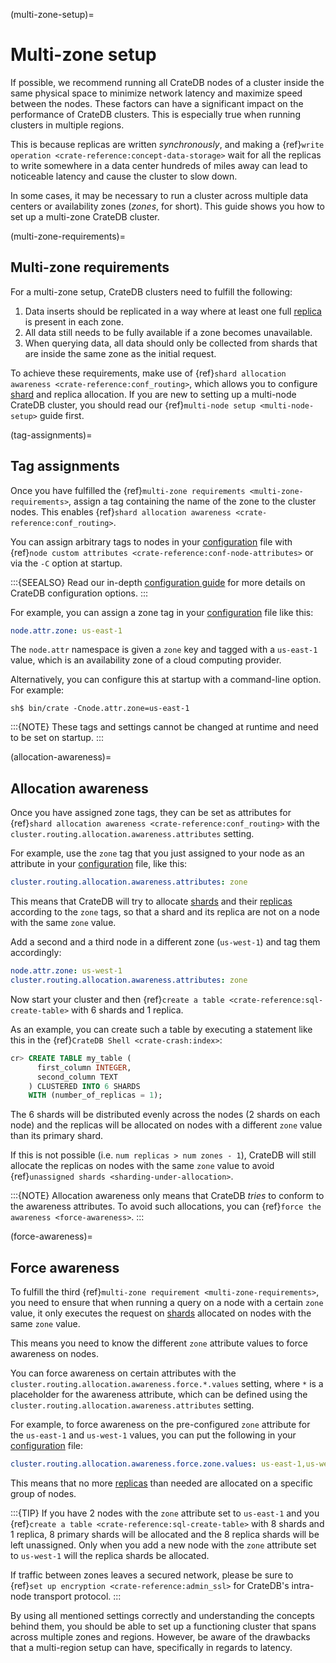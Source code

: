 (multi-zone-setup)=

# Multi-zone setup

If possible, we recommend running all CrateDB nodes of a cluster inside the
same physical space to minimize network latency and maximize speed between the
nodes. These factors can have a significant impact on the performance of
CrateDB clusters. This is especially true when running clusters in multiple
regions.

This is because replicas are written *synchronously*, and making a {ref}`write
operation <crate-reference:concept-data-storage>` wait for all the replicas
to write somewhere in a data center
hundreds of miles away can lead to noticeable latency and cause the cluster to
slow down.

In some cases, it may be necessary to run a cluster across multiple data
centers or availability zones (*zones*, for short). This guide shows you how
to set up a multi-zone CrateDB cluster.

(multi-zone-requirements)=

## Multi-zone requirements

For a multi-zone setup, CrateDB clusters need to fulfill the following:

1. Data inserts should be replicated in a way where at least one full [replica]
   is present in each zone.
2. All data still needs to be fully available if a zone becomes unavailable.
3. When querying data, all data should only be collected from shards that are
   inside the same zone as the initial request.

To achieve these requirements, make use of {ref}`shard allocation awareness
<crate-reference:conf_routing>`, which
allows you to configure [shard] and replica allocation. If you are new to setting
up a multi-node CrateDB cluster, you should read our {ref}`multi-node setup
<multi-node-setup>` guide first.

(tag-assignments)=

## Tag assignments

Once you have fulfilled the {ref}`multi-zone requirements
<multi-zone-requirements>`, assign a tag containing the name of the zone to
the cluster nodes. This enables {ref}`shard allocation awareness
<crate-reference:conf_routing>`.

You can assign arbitrary tags to nodes in your [configuration] file with
{ref}`node custom attributes <crate-reference:conf-node-attributes>` or via
the `-C` option at startup.

:::{SEEALSO}
Read our in-depth [configuration guide] for more details on CrateDB
configuration options.
:::

For example, you can assign a zone tag in your [configuration] file like this:

```yaml
node.attr.zone: us-east-1
```

The `node.attr` namespace is given a `zone` key and tagged with a
`us-east-1` value, which is an availability zone of a cloud computing
provider.

Alternatively, you can configure this at startup with a command-line option.
For example:

```console
sh$ bin/crate -Cnode.attr.zone=us-east-1
```

:::{NOTE}
These tags and settings cannot be changed at runtime and need to be
set on startup.
:::

(allocation-awareness)=

## Allocation awareness

Once you have assigned zone tags, they can be set as attributes for
{ref}`shard allocation awareness <crate-reference:conf_routing>` with the
`cluster.routing.allocation.awareness.attributes` setting.

For example, use the `zone` tag that you just assigned to your node as an
attribute in your [configuration] file, like this:

```yaml
cluster.routing.allocation.awareness.attributes: zone
```

This means that CrateDB will try to allocate [shards] and their [replicas]
according to the `zone` tags, so that a shard and its replica are not on a
node with the same `zone` value.

Add a second and a third node in a different zone (`us-west-1`) and tag
them accordingly:

```yaml
node.attr.zone: us-west-1
cluster.routing.allocation.awareness.attributes: zone
```

Now start your cluster and then {ref}`create a table <crate-reference:sql-create-table>`
with 6 shards and 1 replica.

As an example, you can create such a table by executing a statement like this
in the {ref}`CrateDB Shell <crate-crash:index>`:

```sql
cr> CREATE TABLE my_table (
      first_column INTEGER,
      second_column TEXT
    ) CLUSTERED INTO 6 SHARDS
    WITH (number_of_replicas = 1);
```

The 6 shards will be distributed evenly across the nodes (2 shards on
each node) and the replicas will be allocated on nodes with a different
`zone` value than its primary shard.

If this is not possible (i.e. `num replicas > num zones - 1`), CrateDB will
still allocate the replicas on nodes with the same `zone` value to avoid
{ref}`unassigned shards <sharding-under-allocation>`.

:::{NOTE}
Allocation awareness only means that CrateDB *tries* to conform to the
awareness attributes. To avoid such allocations, you can {ref}`force the
awareness <force-awareness>`.
:::

(force-awareness)=

## Force awareness

To fulfill the third {ref}`multi-zone requirement <multi-zone-requirements>`,
you need to ensure that when running a query on a node with a certain `zone`
value, it only executes the request on [shards] allocated on nodes with the same
`zone` value.

This means you need to know the different `zone` attribute values to force
awareness on nodes.

You can force awareness on certain attributes with the
`cluster.routing.allocation.awareness.force.*.values` setting, where `*`
is a placeholder for the awareness attribute, which can be defined using the
`cluster.routing.allocation.awareness.attributes` setting.

For example, to force awareness on the pre-configured `zone` attribute for
the `us-east-1` and `us-west-1` values, you can put the following in your
[configuration] file:

```yaml
cluster.routing.allocation.awareness.force.zone.values: us-east-1,us-west-1
```

This means that no more [replicas] than needed are allocated on a specific group of
nodes.

:::{TIP}
If you have 2 nodes with the `zone` attribute set to `us-east-1` and you
{ref}`create a table <crate-reference:sql-create-table>` with 8 shards and 1 replica, 8 primary shards will be allocated
and the 8 replica shards will be left unassigned. Only when you add a new node
with the `zone` attribute set to `us-west-1` will the replica shards be
allocated.

If traffic between zones leaves a secured network, please be sure to
{ref}`set up encryption <crate-reference:admin_ssl>` for CrateDB's
intra-node transport protocol.
:::

By using all mentioned settings correctly and understanding the concepts behind
them, you should be able to set up a functioning cluster that spans across
multiple zones and regions. However, be aware of the drawbacks that a
multi-region setup can have, specifically in regards to latency.

[configuration]: https://cratedb.com/docs/crate/reference/en/latest/config/index.html
[configuration guide]: https://cratedb.com/docs/reference/configuration.html
[replica]: https://cratedb.com/docs/crate/reference/en/latest/general/ddl/replication.html
[replicas]: https://cratedb.com/docs/crate/reference/en/latest/general/ddl/replication.html
[shard]: https://cratedb.com/docs/crate/reference/en/latest/general/ddl/sharding.html
[shards]: https://cratedb.com/docs/crate/reference/en/latest/general/ddl/sharding.html
